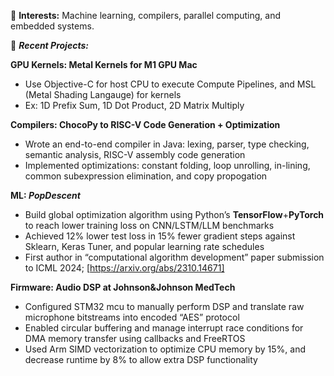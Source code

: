 🔭 **Interests:** Machine learning, compilers, parallel computing, and embedded systems.

🌱 _**Recent Projects:**_

   **GPU Kernels: Metal Kernels for M1 GPU Mac**
   - Use Objective-C for host CPU to execute Compute Pipelines, and MSL (Metal Shading Langauge) for kernels
   - Ex: 1D Prefix Sum, 1D Dot Product, 2D Matrix Multiply
   
   **Compilers: ChocoPy to RISC-V Code Generation + Optimization**
   - Wrote an end-to-end compiler in Java: lexing, parser, type checking, semantic analysis, RISC-V assembly code generation
   - Implemented optimizations: constant folding, loop unrolling, in-lining, common subexpression elimination, and copy propogation

   **ML: _PopDescent_**
   - Build global optimization algorithm using Python’s **TensorFlow**+**PyTorch** to reach lower training loss on CNN/LSTM/LLM benchmarks
   - Achieved 12% lower test loss in 15% fewer gradient steps against Sklearn, Keras Tuner, and popular learning rate schedules
   - First author in “computational algorithm development” paper submission to ICML 2024; [https://arxiv.org/abs/2310.14671]

   **Firmware: Audio DSP at Johnson&Johnson MedTech**
   - Configured STM32 mcu to manually perform DSP and translate raw microphone bitstreams into encoded “AES” protocol
   - Enabled circular buffering and manage interrupt race conditions for DMA memory transfer using callbacks and FreeRTOS
   -  Used Arm SIMD vectorization to optimize CPU memory by 15%, and decrease runtime by 8% to allow extra DSP functionality

<!--
**abhip02/abhip02** is a ✨ _special_ ✨ repository because its `README.md` (this file) appears on your GitHub profile.

Here are some ideas to get you started:

- 🔭 I’m currently working on ...
- 🌱 I’m currently learning ...
- 👯 I’m looking to collaborate on ...
- 🤔 I’m looking for help with ...
- 💬 Ask me about ...
- 📫 How to reach me: ...
- 😄 Pronouns: ...
- ⚡ Fun fact: ...
-->
